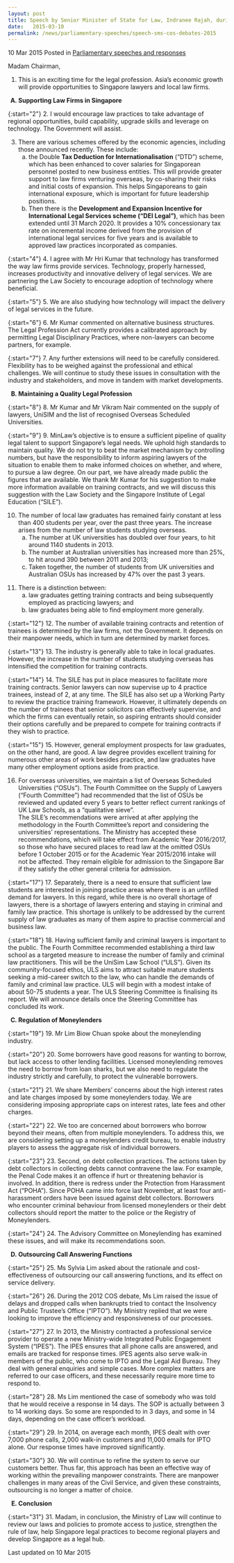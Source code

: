 ```yaml
---
layout: post
title: Speech by Senior Minister of State for Law, Indranee Rajah, during the Committee of Supply Debate 2015
date:   2015-03-10
permalink: /news/parliamentary-speeches/speech-sms-cos-debates-2015
---
```


10 Mar 2015 Posted in [Parliamentary speeches and responses](/news/parliamentary-speeches) 

Madam Chairman,

1. This is an exciting time for the legal profession. Asia’s economic growth will provide opportunities to Singapore lawyers and local law firms. 

<ol style="list-style-type: upper-alpha; font-weight:bold;">
<li>Supporting Law Firms in Singapore</li>
</ol>

{:start="2"}
2. I would encourage law practices to take advantage of regional opportunities, build capability, upgrade skills and leverage on technology. The Government will assist.


<ol start="3">
<li>There are various schemes offered by the economic agencies, including those announced recently. These include:

<ol style="list-style-type: lower-alpha">
<li>the Double <strong>Tax Deduction for Internationalisation</strong> (“DTD”) scheme, which has been enhanced to cover salaries for Singaporean personnel posted to new business entities. This will provide greater support to law firms venturing overseas, by co-sharing their risks and initial costs of expansion. This helps Singaporeans to gain international exposure, which is important for future leadership positions. </li>
<li>Then there is the <strong>Development and Expansion Incentive for International Legal Services scheme (“DEI Legal”)</strong>, which has been extended until 31 March 2020. It provides a 10% concessionary tax rate on incremental income derived from the provision of international legal services for five years and is available to approved law practices incorporated as companies.</li>
</ol>


</li>
</ol>

{:start="4"}
4. I agree with Mr Hri Kumar that technology has transformed the way law firms provide services. Technology, properly harnessed, increases productivity and innovative delivery of legal services. We are partnering the Law Society to encourage adoption of technology where beneficial. 

{:start="5"}
5. We are also studying how technology will impact the delivery of legal services in the future. 

{:start="6"}
6. Mr Kumar commented on alternative business structures. The Legal Profession Act currently provides a calibrated approach by permitting Legal Disciplinary Practices, where non-lawyers can become partners, for example. 

{:start="7"}
7. Any further extensions will need to be carefully considered. Flexibility has to be weighed against the professional and ethical challenges. We will continue to study these issues in consultation with the industry and stakeholders, and move in tandem with market developments.  


<ol start="2" style="list-style-type: upper-alpha; font-weight:bold;">
<li>Maintaining a Quality Legal Profession</li>
</ol>

{:start="8"}
8. Mr Kumar and Mr Vikram Nair commented on the supply of lawyers, UniSIM and the list of recognised Overseas Scheduled Universities.

{:start="9"}
9. MinLaw’s objective is to ensure a sufficient pipeline of quality legal talent to support Singapore’s legal needs. We uphold high standards to maintain quality. We do not try to beat the market mechanism by controlling numbers, but have the responsibility to inform aspiring lawyers of the situation to enable them to make informed choices on whether, and where, to pursue a law degree. On our part, we have already made public the figures that are available. We thank Mr Kumar for his suggestion to make more information available on training contracts, and we will discuss this suggestion with the Law Society and the Singapore Institute of Legal Education (“SILE”). 

<ol start="10">
<li> The number of local law graduates has remained fairly constant at less than 400 students per year, over the past three years. The increase arises from the number of law students studying overseas.
<ol style="list-style-type: lower-alpha">
<li>The number at UK universities has doubled over four years, to hit around 1140 students in 2013. </li>
<li>The number at Australian universities has increased more than 25%, to hit around 390 between 2011 and 2013;</li>
<li>Taken together, the number of students from UK universities and Australian OSUs has increased by 47% over the past 3 years.  </li>
</ol>


</li>
</ol>

<ol start="11">
<li>There is a distinction between:

<ol style="list-style-type: lower-alpha">
<li>law graduates getting training contracts and being subsequently employed as practicing lawyers; and </li>
<li>law graduates being able to find employment more generally.</li>
</ol>

</li>
</ol>

{:start="12"}
12. The number of available training contracts and retention of trainees is determined by the law firms, not the Government. It depends on their manpower needs, which in turn are determined by market forces. 

{:start="13"}
13. The industry is generally able to take in local graduates. However, the increase in the number of students studying overseas has intensified the competition for training contracts. 

{:start="14"}
14. The SILE has put in place measures to facilitate more training contracts. Senior lawyers can now supervise up to 4 practice trainees, instead of 2, at any time. The SILE has also set up a Working Party to review the practice training framework. However, it ultimately depends on the number of trainees that senior solicitors can effectively supervise, and which the firms can eventually retain, so aspiring entrants should consider their options carefully and be prepared to compete for training contracts if they wish to practice. 

{:start="15"}
15. However, general employment prospects for law graduates, on the other hand, are good. A law degree provides excellent training for numerous other areas of work besides practice, and law graduates have many other employment options aside from practice.  

<ol start="16">
<li>For overseas universities, we maintain a list of Overseas Scheduled Universities (“OSUs”). The Fourth Committee on the Supply of Lawyers (“Fourth Committee”) had recommended that the list of OSUs be reviewed and updated every 5 years to better reflect current rankings of UK Law Schools, as a “qualitative sieve”.
</li>
<li style="list-style-type: none">The SILE’s recommendations were arrived at after applying the methodology in the Fourth Committee’s report and considering the universities’ representations. The Ministry has accepted these recommendations, which will take effect from Academic Year 2016/2017, so those who have secured places to read law at the omitted OSUs before 1 October 2015 or for the Academic Year 2015/2016 intake will not be affected. They remain eligible for admission to the Singapore Bar if they satisfy the other general criteria for admission.</li>  
</ol>  





{:start="17"}
17. Separately, there is a need to ensure that sufficient law students are interested in joining practice areas where there is an unfilled demand for lawyers. In this regard, while there is no overall shortage of lawyers, there is a shortage of lawyers entering and staying in criminal and family law practice. This shortage is unlikely to be addressed by the current supply of law graduates as many of them aspire to practise commercial and business law. 

{:start="18"}
18. Having sufficient family and criminal lawyers is important to the public. The Fourth Committee recommended establishing a third law school as a targeted measure to increase the number of family and criminal law practitioners. This will be the UniSim Law School (“ULS”). Given its community-focused ethos, ULS aims to attract suitable mature students seeking a mid-career switch to the law, who can handle the demands of family and criminal law practice. ULS will begin with a modest intake of about 50-75 students a year. The ULS Steering Committee is finalising its report. We will announce details once the Steering Committee has concluded its work.

<ol start="3" style="list-style-type: upper-alpha; font-weight:bold;">
<li>Regulation of Moneylenders 
</li>
</ol>

{:start="19"}
19. Mr Lim Biow Chuan spoke about the moneylending industry.

{:start="20"}
20. Some borrowers have good reasons for wanting to borrow, but lack access to other lending facilities. Licensed moneylending removes the need to borrow from loan sharks, but we also need to regulate the industry strictly and carefully, to protect the vulnerable borrowers.

{:start="21"}
21. We share Members’ concerns about the high interest rates and late charges imposed by some moneylenders today. We are considering imposing appropriate caps on interest rates, late fees and other charges.

{:start="22"}
22. We too are concerned about borrowers who borrow beyond their means, often from multiple moneylenders. To address this, we are considering setting up a moneylenders credit bureau, to enable industry players to assess the aggregate risk of individual borrowers. 

{:start="23"}
23. Second, on debt collection practices. The actions taken by debt collectors in collecting debts cannot contravene the law. For example, the Penal Code makes it an offence if hurt or threatening behavior is involved. In addition, there is redress under the Protection from Harassment Act (“POHA”). Since POHA came into force last November, at least four anti-harassment orders have been issued against debt collectors. Borrowers who encounter criminal behaviour from licensed moneylenders or their debt collectors should report the matter to the police or the Registry of Moneylenders.

{:start="24"}
24. The Advisory Committee on Moneylending has examined these issues, and will make its recommendations soon.


<ol start="4" style="list-style-type: upper-alpha; font-weight:bold;">
<li>Outsourcing Call Answering Functions</li>
</ol>

{:start="25"}
25. Ms Sylvia Lim asked about the rationale and cost-effectiveness of outsourcing our call answering functions, and its effect on service delivery.

{:start="26"}
26. During the 2012 COS debate, Ms Lim raised the issue of delays and dropped calls when bankrupts tried to contact the Insolvency and Public Trustee’s Office (“IPTO”). My Ministry replied that we were looking to improve the efficiency and responsiveness of our processes. 

{:start="27"}
27. In 2013, the Ministry contracted a professional service provider to operate a new Ministry-wide Integrated Public Engagement System (“IPES”). The IPES ensures that all phone calls are answered, and emails are tracked for response times. IPES agents also serve walk-in members of the public, who come to IPTO and the Legal Aid Bureau. They deal with general enquiries and simple cases. More complex matters are referred to our case officers, and these necessarily require more time to respond to. 

{:start="28"}
28. Ms Lim mentioned the case of somebody who was told that he would receive a response in 14 days. The SOP is actually between 3 to 14 working days. So some are responded to in 3 days, and some in 14 days, depending on the case officer’s workload.

{:start="29"}
29. In 2014, on average each month, IPES dealt with over 7,000 phone calls, 2,000 walk-in customers and 11,000 emails for IPTO alone. Our response times have improved significantly. 

{:start="30"}
30. We will continue to refine the system to serve our customers better. Thus far, this approach has been an effective way of working within the prevailing manpower constraints. There are manpower challenges in many areas of the Civil Service, and given these constraints, outsourcing is no longer a matter of choice.

<ol start="5" style="list-style-type: upper-alpha; font-weight:bold;">
<li>Conclusion</li>
</ol>


{:start="31"}
31. Madam, in conclusion, the Ministry of Law will continue to review our laws and policies to promote access to justice, strengthen the rule of law, help Singapore legal practices to become regional players and develop Singapore as a legal hub.

<p class="right-side-updated">Last updated on 10 Mar 2015</p> 
